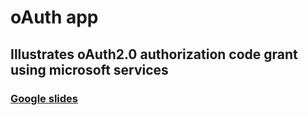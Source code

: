 # oAuth app

## Illustrates oAuth2.0 authorization code grant using microsoft services

### [Google slides](https://docs.google.com/presentation/d/1gkt8tDX3uB0BL57SYPPR59H3clsoH2dLg-pCQMhQGmY/edit?usp=sharing 'oAuth presentation')
